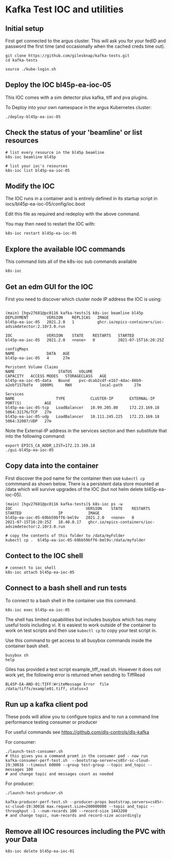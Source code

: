 # Kafka Test IOC and utilities

## Initial setup
First get connected to the argus cluster. This will ask you for your fedID and
password the first time (and occasionally when the cached creds time out).


```
git clone https://github.com/gilesknap/kafka-tests.git
cd kafka-tests

source ./kube-login.sh
```

## Deploy the IOC bl45p-ea-ioc-05

This IOC comes with a sim detector plus kafka, tiff and pva plugins.

To Deploy into your own namespace in the argus Kubernetes cluster:

```
./deploy-bl45p-ea-ioc-05
```
## Check the status of your 'beamline' or list resources

```
# list every resource in the bl45p beamline
k8s-ioc beamline bl45p

# list your ioc's resources
k8s-ioc list bl45p-ea-ioc-05

```


## Modify the IOC

The IOC runs in a container and is entirely defined in its startup script
in iocs/bl45p-ea-ioc-05/config/ioc.boot

Edit this file as required and redeploy with the above command.

You may then need to restart the IOC with:
```
k8s-ioc restart bl45p-ea-ioc-05
```

## Explore the available IOC commands

This command lists all of the k8s-ioc sub commands available

```
k8s-ioc
```

## Get an edm GUI for the IOC

First you need to discover which cluster node IP address the IOC is using:

```

(main) [hgv27681@pc0116 kafka-tests]$ k8s-ioc beamline bl45p
DEPLOYMENT        VERSION    REPLICAS   IMAGE
bl45p-ea-ioc-05   2021.2.0   1          ghcr.io/epics-containers/ioc-adsimdetector:2.10r3.0.run

IOC               VERSION    STATE    RESTARTS   STARTED
bl45p-ea-ioc-05   2021.2.0   <none>   0          2021-07-15T16:20:25Z

configMaps
NAME              DATA   AGE
bl45p-ea-ioc-05   4      27m

Peristent Volume Claims
NAME                   STATUS   VOLUME                                     CAPACITY   ACCESS MODES   STORAGECLASS   AGE
bl45p-ea-ioc-05-data   Bound    pvc-dcab2cdf-e1b7-4dac-86b9-a2ebf157bdfe   1000Mi     RWX            local-path     27m

Services
NAME                  TYPE           CLUSTER-IP       EXTERNAL-IP     PORT(S)          AGE
bl45p-ea-ioc-05-tcp   LoadBalancer   10.99.205.80     172.23.169.18   5064:32176/TCP   27m
bl45p-ea-ioc-05-udp   LoadBalancer   10.111.245.225   172.23.169.18   5064:32007/UDP   27m
```

Note the External-IP address in the services section and then substitute that
into the following command:

```
export EPICS_CA_ADDR_LIST=172.23.169.18
./gui-bl45p-ea-ioc-05
```

## Copy data into the container

First discover the pod name for the container then use `kubectl cp` commmand
as shown below. There is a persistent data store mounted at /data which
will survive upgrades of the IOC (but not helm delete bl45p-ea-ioc-05).

```
(main) [hgv27681@pc0116 kafka-tests]$ k8s-ioc ps -w
IOC                                VERSION    STATE    RESTARTS   STARTED                IP           IMAGE
bl45p-ea-ioc-05-69bb59bff6-bml9v   2021.2.0   <none>   0          2021-07-15T16:20:25Z   10.40.0.17   ghcr.io/epics-containers/ioc-adsimdetector:2.10r3.0.run

# copy the contents of this folder to /data/myFolder
kubectl cp .  bl45p-ea-ioc-05-69bb59bff6-bml9v:/data/myfolder
```

## Contect to the IOC shell

```
# connect to ioc shell
k8s-ioc attach bl45p-ea-ioc-05
```


## Connect to a bash shell and run tests

To connect to a bash shell in the container use this command.

```
k8s-ioc exec bl45p-ea-ioc-05

```

The shell has limited capabilities but includes busybox which has many useful
tools including vi. It is easiest to work outside of the container to work
on test scripts and then use `kubectl cp` to copy your test script in.

Use this command to get access to all busybox commands inside the container
bash shell.

```
busybox sh
help
```

Giles has provided a test script example_tiff_read.sh. However it does not
work yet, the following error is returned when sending to TiffRead

```
BL45P-EA-AND-01:TIFF:WriteMessage Error  file /data/tiffs/example01.tiff, status=3
```

## Run up a kafka client pod

These pods will allow you to configure topics and to run a command line
performance testing consumer or producer

For useful commands see https://github.com/dls-controls/dls-kafka

For consumer:

```
./launch-test-consumer.sh
# this gives you a command promt in the consumer pod - now run
kafka-consumer-perf-test.sh  --bootstrap-server=cs05r-sc-cloud-19:30016 --timeout 60000 --group test-group --topic and_topic --messages 100
# and change topic and messages count as needed
```

For producer:
```
./launch-test-producer.sh

kafka-producer-perf-test.sh --producer-props bootstrap.servers=cs05r-sc-cloud-19:30016 max.request.size=200000000 --topic and_topic --throughput -1 --num-records 100 --record-size 1443200
# and change topic, num-records and record-size accordingly

```

## Remove all IOC resources including the PVC with your Data

```
k8s-ioc delete bl45p-ea-ioc-01
```
